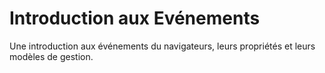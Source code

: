 # Introduction aux Evénements

Une introduction aux événements du navigateurs, leurs propriétés et leurs modèles de gestion.
